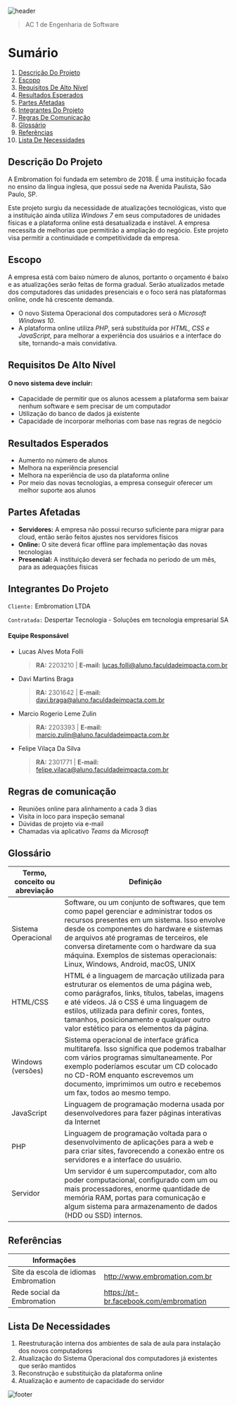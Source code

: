 ![header](https://capsule-render.vercel.app/api?type=waving&color=auto&height=300&section=header&text=Embromation&fontSize=90&animation=fadeIn&fontAlignY=38&desc=A%20Escola%20De%20Inglês%20Do%20Futuro!&descAlignY=51&descAlign=62)
> AC 1 de Engenharia de Software


# Sumário
1. [Descrição Do Projeto](#descrição-do-projeto)
2. [Escopo](#escopo)
3. [Requisitos De Alto Nível](#requisitos-de-alto-nível)
4. [Resultados Esperados](#resultados-esperados)
5. [Partes Afetadas](#partes-afetadas)
6. [Integrantes Do Projeto](#integrantes-do-projeto)
7. [Regras De Comunicação](#regras-de-comunicação)
8. [Glossário](#glossário)
9. [Referências](#referências)
10. [Lista De Necessidades](#lista-de-necessidades)

## Descrição Do Projeto
A Embromation foi fundada em setembro de 2018. É uma instituição focada no ensino da língua inglesa, que possui sede na Avenida Paulista, São Paulo, SP. 

Este projeto surgiu da necessidade de atualizações tecnológicas, visto que a instituição ainda utiliza *Windows 7* em seus computadores de unidades físicas e a plataforma online está desatualizada e instável. A empresa necessita de melhorias que permitirão a ampliação do negócio. Este projeto visa permitir a continuidade e competitividade da empresa.

## Escopo
A empresa está com baixo número de alunos, portanto o orçamento é baixo e as atualizações serão feitas de forma gradual. Serão atualizados metade dos computadores das unidades presenciais e o foco será nas plataformas online, onde há crescente demanda.
- O novo Sistema Operacional dos computadores será o *Microsoft Windows 10*.
- A plataforma online utiliza *PHP*, será substituída por *HTML, CSS e JavaScript*, para melhorar a experiência dos usuários e a interface do site, tornando-a mais convidativa.

## Requisitos De Alto Nível
#### O novo sistema deve incluir:

- Capacidade de permitir que os alunos acessem a plataforma sem baixar nenhum software e sem precisar de um computador
- Utilização do banco de dados já existente
- Capacidade de incorporar melhorias com base nas regras de negócio

## Resultados Esperados
- Aumento no número de alunos
- Melhora na experiência presencial
- Melhora na experiência de uso da plataforma online
- Por meio das novas tecnologias, a empresa conseguir oferecer um melhor suporte aos alunos

## Partes Afetadas
- **Servidores:** A empresa não possui recurso suficiente para migrar para cloud, então serão feitos ajustes nos servidores físicos
- **Online:** O site deverá ficar offline para implementação das novas tecnologias
- **Presencial:** A instituição deverá ser fechada no período de um mês, para as adequações físicas

## Integrantes Do Projeto
`Cliente:` Embromation LTDA

`Contratada:` Despertar Tecnologia - Soluções em tecnologia empresarial SA
#### Equipe Responsável
- Lucas Alves Mota Folli
  > **RA:** 2203210 | **E-mail:** lucas.folli@aluno.faculdadeimpacta.com.br
- Davi Martins Braga
  > **RA:** 2301642 | **E-mail:** davi.braga@aluno.faculdadeimpacta.com.br
- Marcio Rogerio Leme Zulin
  > **RA:** 2203393 | **E-mail:** marcio.zulin@aluno.faculdadeimpacta.com.br
- Felipe Vilaça Da Silva
  > **RA:** 2301771 | **E-mail:** felipe.vilaca@aluno.faculdadeimpacta.com.br

## Regras de comunicação
- Reuniões online para alinhamento a cada 3 dias
- Visita in loco para inspeção semanal
- Dúvidas de projeto via e-mail
- Chamadas via aplicativo *Teams* da *Microsoft*

## Glossário
| Termo, conceito ou abreviação | Definição |
| ------------- | ------------- |
| Sistema Operacional | Software, ou um conjunto de softwares, que tem como papel gerenciar e administrar todos os recursos presentes em um sistema. Isso envolve desde os componentes do hardware e sistemas de arquivos até programas de terceiros, ele conversa diretamente com o hardware da sua máquina. Exemplos de sistemas operacionais:  Linux, Windows, Android, macOS, UNIX |
| HTML/CSS | HTML é a linguagem de marcação utilizada para estruturar os elementos de uma página web, como parágrafos, links, títulos, tabelas, imagens e até vídeos. Já o CSS é uma linguagem de estilos, utilizada para definir cores, fontes, tamanhos, posicionamento e qualquer outro valor estético para os elementos da página. |
| Windows (versões) | Sistema operacional de interface gráfica multitarefa. Isso significa que podemos trabalhar com vários programas simultaneamente. Por exemplo poderíamos escutar um CD colocado no CD-ROM enquanto escrevemos um documento, imprimimos um outro e recebemos um fax, todos ao mesmo tempo. |
| JavaScript | Linguagem de programação moderna usada por desenvolvedores para fazer páginas interativas da Internet |
| PHP | Linguagem de programação voltada para o desenvolvimento de aplicações para a web e para criar sites, favorecendo a conexão entre os servidores e a interface do usuário. |
| Servidor | Um servidor é um supercomputador, com alto poder computacional, configurado com um ou mais processadores, enorme quantidade de memória RAM, portas para comunicação e algum sistema para armazenamento de dados (HDD ou SSD) internos. |

## Referências
| Informações | |
| ------------- | ------------- |
| Site da escola de idiomas Embromation | http://www.embromation.com.br |
| Rede social da Embromation | https://pt-br.facebook.com/embromation |

## Lista De Necessidades
1. Reestruturação interna dos ambientes de sala de aula para instalação dos novos computadores
2. Atualização do Sistema Operacional dos computadores já existentes que serão mantidos
3. Reconstrução e substituição da plataforma online
4. Atualização e aumento de capacidade do servidor

![footer](https://capsule-render.vercel.app/api?type=wave&color=auto&height=200&section=footer&text=&fontSize=90)

